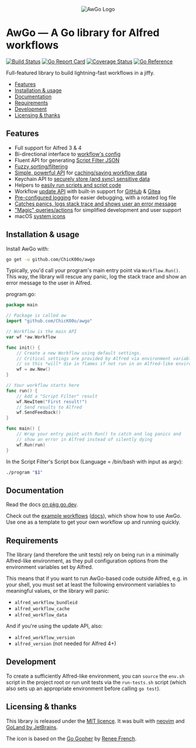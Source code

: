 
<div align="center">
    <img src="https://raw.githubusercontent.com/deanishe/awgo/master/Icon.png" alt="AwGo Logo" title="AwGo Logo">
</div>


# AwGo — A Go library for Alfred workflows #

[![Build Status][ghaction-badge]][ghaction-link]
[![Go Report Card][goreport-badge]][goreport-link]
[![Coverage Status][coveralls-badge]][coveralls-link]
[![Go Reference][godoc-badge]][godoc-link]

<!--
[![Build Status][azure-badge]][azure-link]
[![Build Status][travis-badge]][travis-link]
[![Codacy Quality][codacy-badge-quality]][codacy-link]
[![Codacy coverage][codacy-badge-coverage]][codacy-link]
[![Codecov coverage][codecov-badge]][codecov-link]
-->


Full-featured library to build lightning-fast workflows in a jiffy.

- [Features](#features)
- [Installation & usage](#installation--usage)
- [Documentation](#documentation)
- [Requirements](#requirements)
- [Development](#development)
- [Licensing & thanks](#licensing--thanks)


## Features ##

- Full support for Alfred 3 & 4
- Bi-directional interface to [workflow's config][config]
- Fluent API for generating [Script Filter JSON][feedback]
- [Fuzzy sorting/filtering][fuzzy]
- [Simple, powerful API][cache-api] for [caching/saving workflow data][cache]
- Keychain API to [securely store (and sync) sensitive data][keychain]
- Helpers to [easily run scripts and script code][scripts]
- Workflow [update API][update] with built-in support for [GitHub][update-github] & [Gitea][update-gitea]
- [Pre-configured logging][logging] for easier debugging, with a rotated log file
- [Catches panics, logs stack trace and shows user an error message][run]
- ["Magic" queries/actions][magic] for simplified development and user support
- macOS [system icons][icons]


## Installation & usage ##

Install AwGo with:

```sh
go get -u github.com/ChicK00o/awgo
```

Typically, you'd call your program's main entry point via `Workflow.Run()`.
This way, the library will rescue any panic, log the stack trace and show
an error message to the user in Alfred.

program.go:

```go
package main

// Package is called aw
import "github.com/ChicK00o/awgo"

// Workflow is the main API
var wf *aw.Workflow

func init() {
    // Create a new Workflow using default settings.
    // Critical settings are provided by Alfred via environment variables,
    // so this *will* die in flames if not run in an Alfred-like environment.
    wf = aw.New()
}

// Your workflow starts here
func run() {
    // Add a "Script Filter" result
    wf.NewItem("First result!")
    // Send results to Alfred
    wf.SendFeedback()
}

func main() {
    // Wrap your entry point with Run() to catch and log panics and
    // show an error in Alfred instead of silently dying
    wf.Run(run)
}
```

In the Script Filter's Script box (Language = /bin/bash with input as
argv):

```sh
./program "$1"
```

## Documentation ##

Read the docs [on pkg.go.dev][godoc].

Check out the [example workflows][examples-code] ([docs][examples-docs]), which
show how to use AwGo. Use one as a template to get your own workflow up and
running quickly.


## Requirements ##

The library (and therefore the unit tests) rely on being run in a minimally
Alfred-like environment, as they pull configuration options from the environment
variables set by Alfred.

This means that if you want to run AwGo-based code outside Alfred, e.g. in your
shell, you must set at least the following environment variables to meaningful
values, or the library will panic:

- `alfred_workflow_bundleid`
- `alfred_workflow_cache`
- `alfred_workflow_data`

And if you're using the update API, also:

- `alfred_workflow_version`
- `alfred_version` (not needed for Alfred 4+)


## Development ##

To create a sufficiently Alfred-like environment, you can `source` the `env.sh`
script in the project root or run unit tests via the `run-tests.sh` script
(which also sets up an appropriate environment before calling `go test`).


## Licensing & thanks ##

This library is released under the [MIT licence][licence]. It was built with
[neovim][neovim] and [GoLand by JetBrains][jetbrains].

The icon is based on the [Go Gopher][gopher] by [Renee French][renee].


[alfred]: https://www.alfredapp.com/
[licence]: ./LICENCE
[godoc]: https://pkg.go.dev/github.com/ChicK00o/awgo
[gopher]: https://blog.golang.org/gopher
[renee]: http://reneefrench.blogspot.com
[config]: https://pkg.go.dev/github.com/ChicK00o/awgo#Config
[feedback]: https://pkg.go.dev/github.com/ChicK00o/awgo#Feedback.NewItem
[fuzzy]: https://pkg.go.dev/github.com/ChicK00o/awgo/fuzzy
[cache]: https://pkg.go.dev/github.com/ChicK00o/awgo#hdr-Storing_data
[cache-api]: https://pkg.go.dev/github.com/ChicK00o/awgo#Cache
[run]: https://pkg.go.dev/github.com/ChicK00o/awgo#Run
[keychain]: https://pkg.go.dev/github.com/ChicK00o/awgo/keychain
[scripts]: https://pkg.go.dev/github.com/ChicK00o/awgo/util#hdr-Scripting
[update]: https://pkg.go.dev/github.com/ChicK00o/awgo/update
[update-github]: https://pkg.go.dev/github.com/ChicK00o/awgo/update#GitHub
[update-gitea]: https://pkg.go.dev/github.com/ChicK00o/awgo/update#Gitea
[logging]: https://pkg.go.dev/github.com/ChicK00o/awgo#hdr-Logging
[magic]: https://pkg.go.dev/github.com/ChicK00o/awgo#MagicAction
[icons]: https://pkg.go.dev/github.com/ChicK00o/awgo#Icon
[examples-code]: https://github.com/ChicK00o/awgo/tree/master/_examples
[examples-docs]: https://pkg.go.dev/github.com/ChicK00o/awgo/_examples
[jetbrains]: https://www.jetbrains.com/?from=deanishe/awgo
[neovim]: https://neovim.io/

[godoc-badge]: https://pkg.go.dev/badge/github.com/ChicK00o/awgo.svg
[godoc-link]: https://pkg.go.dev/github.com/ChicK00o/awgo
[goreport-link]: https://goreportcard.com/report/github.com/ChicK00o/awgo
[goreport-badge]: https://goreportcard.com/badge/github.com/ChicK00o/awgo
[azure-badge]: https://img.shields.io/azure-devops/build/deanishe/6cd8e4fe-7366-4485-aea6-e9d75e7757b2/1
[azure-link]: https://dev.azure.com/deanishe/AwGo/_build
[ghaction-badge]: https://github.com/ChicK00o/awgo/workflows/CI/badge.svg
[ghaction-link]: https://github.com/ChicK00o/awgo/actions?query=workflow%3ACI
[coveralls-badge]: https://coveralls.io/repos/github/deanishe/awgo/badge.svg?branch=master&v3
[coveralls-link]: https://coveralls.io/github/deanishe/awgo?branch=master

<!--
[coverage-badge]: https://img.shields.io/codacy/coverage/e785f7b0e830468da6fa2856d62e59ab?color=brightgreen
[codacy-link]: https://www.codacy.com/app/deanishe/awgo
[travis-badge]: https://img.shields.io/travis/deanishe/awgo
[travis-link]: https://travis-ci.org/deanishe/awgo
[codacy-badge-quality]: https://api.codacy.com/project/badge/Grade/e785f7b0e830468da6fa2856d62e59ab
[codacy-badge-coverage]: https://api.codacy.com/project/badge/Coverage/e785f7b0e830468da6fa2856d62e59ab
[travis-badge]: https://travis-ci.org/deanishe/awgo.svg?branch=master
[codecov-badge]: https://codecov.io/gh/deanishe/awgo/branch/master/graph/badge.svg
[codecov-link]: https://codecov.io/gh/deanishe/awgo
[coveralls-badge]: https://img.shields.io/coveralls/github/deanishe/awgo/master
[ghaction-badge]: https://img.shields.io/github/workflow/status/deanishe/awgo/CI
-->
